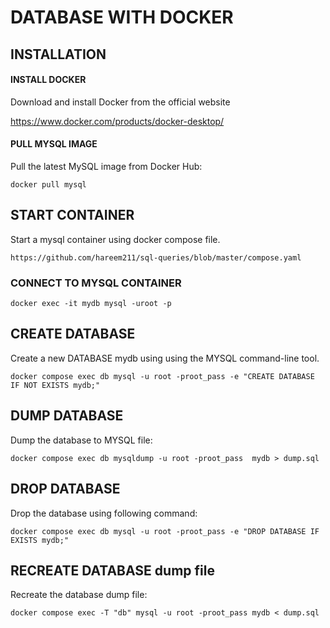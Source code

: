 # DATABASE WITH DOCKER

## INSTALLATION

#### INSTALL DOCKER

Download and install Docker from the official website

https://www.docker.com/products/docker-desktop/

#### PULL MYSQL IMAGE

Pull the latest MySQL image from Docker Hub:

    docker pull mysql

## START CONTAINER

Start a mysql container using docker compose file.

    https://github.com/hareem211/sql-queries/blob/master/compose.yaml

### CONNECT TO MYSQL CONTAINER

    docker exec -it mydb mysql -uroot -p

## CREATE DATABASE

Create a new DATABASE mydb using using the MYSQL command-line tool.

    docker compose exec db mysql -u root -proot_pass -e "CREATE DATABASE IF NOT EXISTS mydb;"

## DUMP DATABASE

 Dump the database to MYSQL file:

    docker compose exec db mysqldump -u root -proot_pass  mydb > dump.sql

## DROP DATABASE

Drop the database using following command:

    docker compose exec db mysql -u root -proot_pass -e "DROP DATABASE IF EXISTS mydb;"

## RECREATE DATABASE dump file

Recreate the database dump file:

    docker compose exec -T "db" mysql -u root -proot_pass mydb < dump.sql